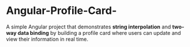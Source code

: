 # Angular-Profile-Card-
A simple Angular project that demonstrates **string interpolation** and **two-way data binding** by building a profile card where users can update and view their information in real time. 
